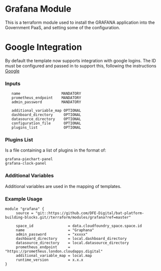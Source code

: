 # Grafana Module
This is a terraform module used to install the GRAFANA application into the Government PaaS, and setting some of the configuration.

# Google Integration
By default the template now supports integration with google logins. The ID must be configured and passed in to support this, following the instructions [Google](https://grafana.com/docs/grafana/latest/auth/google/)

### Inputs
```space_id               MANDATORY
   name                   MANDATORY
   prometheus_endpoint    MANDATORY
   admin_password         MANDATORY

   additional_variable_map OPTIONAL
   dashboard_directory     OPTIONAL 
   datasource_directory    OPTIONAL
   configuration_file      OPTIONAL
   plugins_list            OPTIONAL
```

### Plugins List
Is a file containing a list of plugins in the format of:
```
grafana-piechart-panel
grafana-clock-panel
```


### Additional Variables 
Additional variables are used in the mapping of templates. 

### Example Usage
```
module "grafana" {
     source = "git::https://github.com/DFE-Digital/bat-platform-building-blocks.git//terraform/modules/grafana?ref=master"

     space_id                = data.cloudfoundry_space.space.id
     name                    = "Graphana"
     admin_password          = "xxxxx"
     dashboard_directory     = local.dashboard_directory
     datasource_directory    = local.datasource_directory
     prometheus_endpoint     = "https://prometheus.london.cloudapps.digital"
     additional_variable_map = local.map
     runtime_version         = x.x.x
}
```
